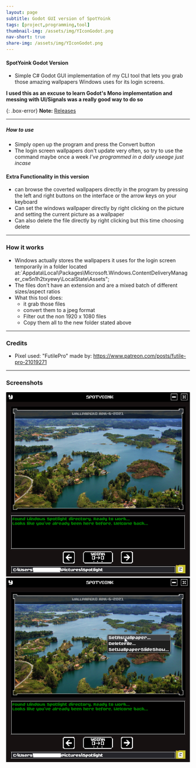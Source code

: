 ```yaml
---
layout: page
subtitle: Godot GUI version of SpotYoink
tags: [project,programming,tool]
thumbnail-img: /assets/img/YIconGodot.png
nav-short: true
share-img: /assets/img/YIconGodot.png
---
```

#### SpotYoink Godot Version
- Simple C# Godot GUI implementation of my CLI tool that lets you grab those amazing wallpapers Windows uses for its login screens.

**I used this as an excuse to learn Godot's Mono implementation and messing with UI/Signals was a really good way to do so**

{: .box-error}
**Note:** [Releases](https://github.com/Hoodstrats/SpotYoinkGD/releases)

---

##### How to use
- Simply open up the program and press the Convert button
- The login screen wallpapers don't update very often, so try to use the command maybe once a week *I've programmed in a daily useage just incase*

#### Extra Functionality in this version
- can browse the coverted wallpapers directly in the program by pressing the left and right buttons on the interface or the arrow keys on your keyboard
- Can set the windows wallpaper directly by right clicking on the picture and setting the current picture as a wallpaper
- Can also delete the file directly by right clicking but this time choosing delete

---

### How it works
- Windows actually stores the wallpapers it uses for the login screen temporarily in a folder located at:`Appdata\Local\Packages\Microsoft.Windows.ContentDeliveryManager_cw5n1h2txyewy\LocalState\Assets";
- The files don't have an extension and are a mixed batch of different sizes/aspect ratios
- What this tool does:
	-  it grab those files
	-  convert them to a jpeg format
	-  Filter out the non 1920 x 1080 files
	-  Copy them all to the new folder stated above

---

### Credits
- Pixel used: "FutilePro" made by: https://www.patreon.com/posts/futile-pro-21019271

---

### Screenshots
![Idle](/assets/img/spotyoinkgd/regular.png)
![Rigtclicked](/assets/img/spotyoinkgd/rightclicked.png)